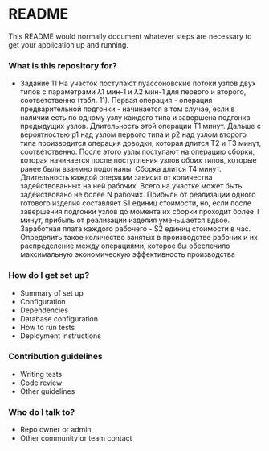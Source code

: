 # README #

This README would normally document whatever steps are necessary to get your application up and running.

### What is this repository for? ###

* Задание 11 
На участок поступают пуассоновские потоки узлов двух типов с параметрами λ1 мин-1 и λ2 мин-1 для первого и второго, соответственно (табл. 11).
Первая операция - операция предварительной подгонки - начинается в том случае, если в наличии есть по одному узлу каждого типа и завершена подгонка предыдущих узлов. Длительность этой операции Т1 минут. Дальше с вероятностью p1 над узлом первого типа и р2 над узлом второго типа производится операция доводки, которая длится Т2 и Т3 минут, соответственно. После этого узлы поступают на операцию сборки, которая начинается после поступления узлов обоих типов, которые ранее были взаимно подогнаны. Сборка длится Т4 минут.
Длительность каждой операции зависит от количества задействованных на ней рабочих. Всего на участке может быть задействовано не более N рабочих. 
Прибыль от реализации одного готового изделия составляет S1 единиц стоимости, но, если после завершения подгонки узлов до момента их сборки проходит более T минут, прибыль от реализации изделия уменьшается вдвое. Заработная плата каждого рабочего - S2 единиц стоимости в час.
Определить такое количество занятых в производстве рабочих и их распределение между операциями, которое бы обеспечило максимальную экономическую эффективность производства

### How do I get set up? ###

* Summary of set up
* Configuration
* Dependencies
* Database configuration
* How to run tests
* Deployment instructions

### Contribution guidelines ###

* Writing tests
* Code review
* Other guidelines

### Who do I talk to? ###

* Repo owner or admin
* Other community or team contact